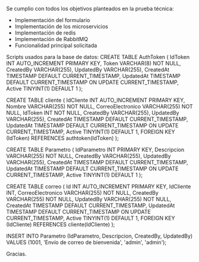 Se cumplio con todos los objetivos planteados en la prueba técnica:
- Implementación del formulario
- Implementación de los microservicios
- Implementación de redis
- Implementación de RabbitMQ
- Funcionalidad principal solicitada

Scripts usados para la base de datos:
CREATE TABLE AuthToken (
   IdToken INT AUTO_INCREMENT PRIMARY KEY,
  Token VARCHAR(8) NOT NULL,
  CreatedBy VARCHAR(255),
  UpdatedBy VARCHAR(255),
  CreatedAt TIMESTAMP DEFAULT CURRENT_TIMESTAMP,
  UpdatedAt TIMESTAMP DEFAULT CURRENT_TIMESTAMP ON UPDATE CURRENT_TIMESTAMP,
  Active TINYINT(1) DEFAULT 1
);

CREATE TABLE cliente (
    IdCliente INT AUTO_INCREMENT PRIMARY KEY,
    Nombre VARCHAR(255) NOT NULL,
    CorreoElectronico VARCHAR(255) NOT NULL,
    IdToken INT NOT NULL,
    CreatedBy VARCHAR(255),
    UpdatedBy VARCHAR(255),
    CreatedAt TIMESTAMP DEFAULT CURRENT_TIMESTAMP,
    UpdatedAt TIMESTAMP DEFAULT CURRENT_TIMESTAMP ON UPDATE CURRENT_TIMESTAMP,
    Active TINYINT(1) DEFAULT 1,
    FOREIGN KEY (IdToken) REFERENCES authtoken(IdToken)
);

CREATE TABLE Parametro (
  IdParametro INT PRIMARY KEY,
  Descripcion VARCHAR(255) NOT NULL,
  CreatedBy VARCHAR(255),
  UpdatedBy VARCHAR(255),
  CreatedAt TIMESTAMP DEFAULT CURRENT_TIMESTAMP,
  UpdatedAt TIMESTAMP DEFAULT CURRENT_TIMESTAMP ON UPDATE CURRENT_TIMESTAMP,
  Active TINYINT(1) DEFAULT 1
);

CREATE TABLE correo (
  Id INT AUTO_INCREMENT PRIMARY KEY,
  IdCliente INT,
  CorreoElectronico VARCHAR(255) NOT NULL,
  CreatedBy VARCHAR(255) NOT NULL,
  UpdatedBy VARCHAR(255) NOT NULL,
  CreatedAt TIMESTAMP DEFAULT CURRENT_TIMESTAMP,
  UpdatedAt TIMESTAMP DEFAULT CURRENT_TIMESTAMP ON UPDATE CURRENT_TIMESTAMP,
  Active TINYINT(1) DEFAULT 1,
  FOREIGN KEY (IdCliente) REFERENCES cliente(IdCliente)
);


INSERT INTO Parametro (IdParametro, Descripcion, CreatedBy, UpdatedBy)
VALUES (1001, 'Envío de correo de bienvenida', 'admin', 'admin');

Gracias.
